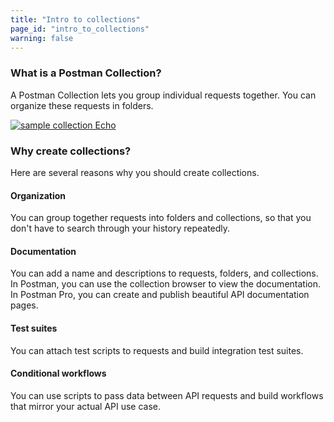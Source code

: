 ```yaml
---
title: "Intro to collections"
page_id: "intro_to_collections"
warning: false
---
```



### What is a Postman Collection?

A Postman Collection lets you group individual requests together. You can organize these requests in folders. 

[![sample collection Echo](https://s3.amazonaws.com/postman-static-getpostman-com/postman-docs/WS-Collection_headers.png)](https://s3.amazonaws.com/postman-static-getpostman-com/postman-docs/WS-Collection_headers.png)

### Why create collections?

Here are several reasons why you should create collections.

#### Organization 
You can group together requests into folders and collections, so that you don't have to search through your history repeatedly.


#### Documentation
You can add a name and descriptions to requests, folders, and collections. In Postman, you can use the collection browser to view the documentation. In Postman Pro, you can create and publish beautiful API documentation pages.


#### Test suites
You can attach test scripts to requests and build integration test suites.

#### Conditional workflows
You can use scripts to pass data between API requests and build workflows that mirror your actual API use case.
